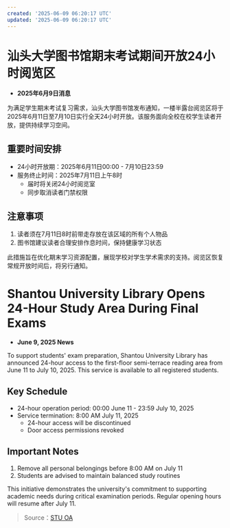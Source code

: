 ```yaml
---
created: '2025-06-09 06:20:17 UTC'
updated: '2025-06-09 06:20:17 UTC'
---
```


# 汕头大学图书馆期末考试期间开放24小时阅览区

- **2025年6月9日消息**

为满足学生期末考试复习需求，汕头大学图书馆发布通知，一楼半露台阅览区将于2025年6月11日至7月10日实行全天24小时开放。该服务面向全校在校学生读者开放，提供持续学习空间。

## **重要时间安排**
- 24小时开放期：2025年6月11日00:00 - 7月10日23:59
- 服务终止时间：2025年7月11日上午8时
  - 届时将关闭24小时阅览室
  - 同步取消读者门禁权限

## **注意事项**
1. 读者须在7月11日8时前带走存放在该区域的所有个人物品
2. 图书馆建议读者合理安排作息时间，保持健康学习状态

此措施旨在优化期末学习资源配置，展现学校对学生学术需求的支持。阅览区恢复常规开放时间后，将另行通知。

# Shantou University Library Opens 24-Hour Study Area During Final Exams

- **June 9, 2025 News**

To support students' exam preparation, Shantou University Library has announced 24-hour access to the first-floor semi-terrace reading area from June 11 to July 10, 2025. This service is available to all registered students.

## **Key Schedule**
- 24-hour operation period: 00:00 June 11 - 23:59 July 10, 2025
- Service termination: 8:00 AM July 11, 2025
  - 24-hour access will be discontinued
  - Door access permissions revoked

## **Important Notes**
1. Remove all personal belongings before 8:00 AM on July 11
2. Students are advised to maintain balanced study routines

This initiative demonstrates the university's commitment to supporting academic needs during critical examination periods. Regular opening hours will resume after July 11.

> Source：[STU OA](http://oa.stu.edu.cn/page/maint/template/news/newstemplateprotal.jsp?templatetype=1&templateid=3&docid=41775)

